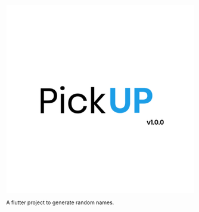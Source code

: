 <p><img src="android/app/src/main/res/mipmap-hdpi/ic_launcher.png"></p>

A flutter project to generate random names.

